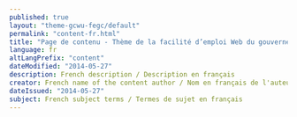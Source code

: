 ```yaml
---
published: true
layout: "theme-gcwu-fegc/default"
permalink: "content-fr.html"
title: "Page de contenu - Thème de la facilité d’emploi Web du gouvernement du Canada"
language: fr
altLangPrefix: "content"
dateModified: "2014-05-27"
description: French description / Description en français
creator: French name of the content author / Nom en français de l'auteur du contenu
dateIssued: "2014-05-27"
subject: French subject terms / Termes de sujet en français
---
```


